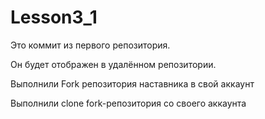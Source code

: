 # Lesson3_1

Это коммит из первого репозитория.

Он будет отображен в удалённом репозитории.

Выполнили Fork репозитория наставника в свой аккаунт 

Выполнили clone fork-репозитория со своего аккаунта